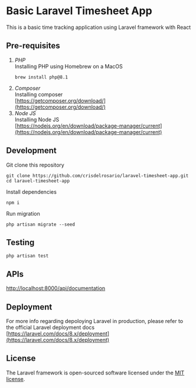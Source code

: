 # Basic Laravel Timesheet App
This is a basic time tracking application using Laravel framework with React

## Pre-requisites
1. *PHP* \
    Installing PHP using Homebrew on a MacOS
    ```
    brew install php@8.1
    ```
2. *Composer* \
    Installing composer \
    [https://getcomposer.org/download/](https://getcomposer.org/download/)
3. *Node JS* \
    Installing Node JS \
    [https://nodejs.org/en/download/package-manager/current](https://nodejs.org/en/download/package-manager/current)
## Development
Git clone this repository
```
git clone https://github.com/crisdelrosario/laravel-timesheet-app.git
cd laravel-timesheet-app
```
Install dependencies
```
npm i
```
Run  migration
```
php artisan migrate --seed
```

## Testing
```
php artisan test
```

## APIs
[http://localhost:8000/api/documentation](http://localhost:8000/api/documentation)


## Deployment
For more info regarding depoloying Laravel in production, please refer to the official Laravel deployment docs\
[https://laravel.com/docs/8.x/deployment](https://laravel.com/docs/8.x/deployment)

## License

The Laravel framework is open-sourced software licensed under the [MIT license](https://opensource.org/licenses/MIT).
